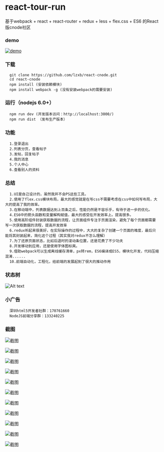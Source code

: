 # react-tour-run
基于webpack + react + react-router + redux + less + flex.css + ES6 的React版cnode社区

### demo
 [![demo](https://github.com/lzxb/react-cnode/raw/master/shot/QR-code.png)](http://lzxb.github.io/react-cnode/)

### 下载
```
  git clone https://github.com/lzxb/react-cnode.git
  cd react-cnode
  npm install (安装依赖模块)
  npm install webpack -g (没有安装webpack的需要安装)
```

### 运行（nodejs 6.0+）
```
  npm run dev (开发版本访问：http://localhost:3000/)
  npm run dist （发布生产版本）

```
### 功能
```
  1.登录退出
  2.列表分页，查看帖子
  3.发帖，回复帖子
  4.我的消息
  5.个人中心
  6.查看别人的资料
```

### 总结
```
  1.UI是自己设计的，虽然我并不会PS这些工具。
  2.使用了flex.css模块布局，最大的感觉就是在写css不需要考虑在css中如何写布局，大大的提高了我的效率。
  3.在移动端中，列表数据达到上百条之后，性能仍然是不容乐乎，有待于进一步的优化。
  4.ES6中的箭头函数和变量解构赋值，最大的感受在开发效率上。提高很多。
  5.使用高阶组件封装获取数据的流程，让页面组件专注于页面渲染，避免了每个页面都需要写一次获取数据的流程，提高开发效率
  6.redux听起来很美好，在实际操作的过程中，大大的复杂了创建一个页面的难度，最后只能将其封装起来，简化这个过程（其实我对redux不怎么理解）
  7.为了还原页面状态，比如后退时的滚动条位置，还是花费了不少功夫
  8.开发移动到应用，还是使用字体图标爽。
  9.借助webpack可以生成离线缓存清单，px转rem，ES6编译成ES5，模块化开发，代码压缩混淆......
  10.前端自动化，工程化，给前端的发展起到了很大的推动作用
```
### 状态树
![Alt text](https://github.com/lzxb/react-cnode/raw/master/shot/redux-state.jpg)
### 小广告
```
  深圳html5开发者社群：170761660
  NodeJS前端分享群：133240225
```
### 截图

![截图](https://github.com/lzxb/react-cnode/raw/master/shot/1.png)

![截图](https://github.com/lzxb/react-cnode/raw/master/shot/2.png)

![截图](https://github.com/lzxb/react-cnode/raw/master/shot/3.png)

![截图](https://github.com/lzxb/react-cnode/raw/master/shot/4.png)

![截图](https://github.com/lzxb/react-cnode/raw/master/shot/5.png)

![截图](https://github.com/lzxb/react-cnode/raw/master/shot/6.png)

![截图](https://github.com/lzxb/react-cnode/raw/master/shot/7.png)

![截图](https://github.com/lzxb/react-cnode/raw/master/shot/8.png)

![截图](https://github.com/lzxb/react-cnode/raw/master/shot/9.png)

![截图](https://github.com/lzxb/react-cnode/raw/master/shot/10.png)

![截图](https://github.com/lzxb/react-cnode/raw/master/shot/11.png)

